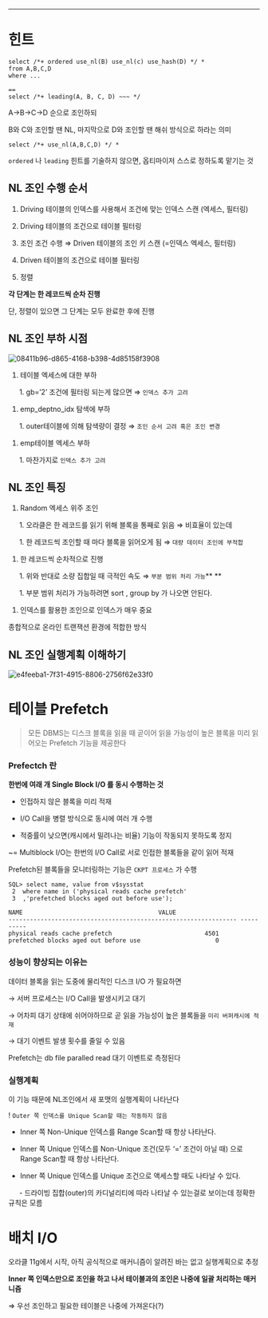 
  
_______
  
# 힌트


 ``` 
select /*+ ordered use_nl(B) use_nl(c) use_hash(D) */ *
from A,B,C,D
where ...

==
select /*+ leading(A, B, C, D) ~~~ */
 ``` 


A→B→C→D 순으로 조인하되

B와 C와 조인할 땐 NL, 마지막으로 D와 조인할 땐 해쉬 방식으로 하라는 의미

  

 ``` 
select /*+ use_nl(A,B,C,D) */ *
 ``` 


`ordered` 나 `leading` 힌트를 기술하지 않으면, 옵티마이저 스스로 정하도록 맡기는 것

  
## NL 조인 수행 순서

1. Driving 테이블의 인덱스를 사용해서 조건에 맞는 인덱스 스캔 (엑세스, 필터링)

1. Driving 테이블의 조건으로 테이블 필터링

1. 조인 조건 수행 ⇒ Driven 테이블의 조인 키 스캔 (=인덱스 엑세스, 필터링)

1. Driven 테이블의 조건으로 테이블 필터링

1. 정렬

**각 단계는 한 레코드씩 순차 진행**

단, 정렬이 있으면 그 단계는 모두 완료한 후에 진행

  
## NL 조인 부하 시점

![08411b96-d865-4168-b398-4d85158f3908](https://prod-files-secure.s3.us-west-2.amazonaws.com/d575ed96-de76-4b49-9077-84702d32c50e/67e3f9f6-ab81-4512-ac50-54dc29ebc7f7/Untitled.png?X-Amz-Algorithm=AWS4-HMAC-SHA256&X-Amz-Content-Sha256=UNSIGNED-PAYLOAD&X-Amz-Credential=AKIAT73L2G45HZZMZUHI%2F20240420%2Fus-west-2%2Fs3%2Faws4_request&X-Amz-Date=20240420T194115Z&X-Amz-Expires=3600&X-Amz-Signature=5456b34d73d56d12cd7b1f2d54e7187f46411aa909d09fa295bc5a989617e00f&X-Amz-SignedHeaders=host&x-id=GetObject)
1. 테이블 엑세스에 대한 부하

&ensp; &ensp; 1. gb=’2’ 조건에 필터링 되는게 많으면 ⇒ `인덱스 추가 고려`

1. emp_deptno_idx 탐색에 부하

&ensp; &ensp; 1. outer테이블에 의해 탐색량이 결정 ⇒ `조인 순서 고려 혹은 조인 변경`

1. emp테이블 엑세스 부하

&ensp; &ensp; 1. 마찬가지로 `인덱스 추가 고려`

  
## NL 조인 특징

1. Random 엑세스 위주 조인

&ensp; &ensp; 1. 오라클은 한 레코드를 읽기 위해 블록을 통째로 읽음 ⇒ 비효율이 있는데

&ensp; &ensp; 1. 한 레코드씩 조인할 때 마다 블록을 읽어오게 됨 ⇒ `대량 데이터 조인에 부적합`

1. 한 레코드씩 순차적으로 진행

&ensp; &ensp; 1. 위와 반대로 소량 집합일 때 극적인 속도 ⇒ `부분 범위 처리 가능`** **

&ensp; &ensp; 1. 부분 범위 처리가 가능하려면 sort , group by 가 나오면 안된다.

1. 인덱스를 활용한 조인으로 인덱스가 매우 중요

  
종합적으로 온라인 트랜잭션 환경에 적합한 방식

  
## NL 조인 실행계획 이해하기

![e4feeba1-7f31-4915-8806-2756f62e33f0](https://prod-files-secure.s3.us-west-2.amazonaws.com/d575ed96-de76-4b49-9077-84702d32c50e/ccd1f47c-69f8-4806-a94f-01d58d8b1769/Untitled.png?X-Amz-Algorithm=AWS4-HMAC-SHA256&X-Amz-Content-Sha256=UNSIGNED-PAYLOAD&X-Amz-Credential=AKIAT73L2G45HZZMZUHI%2F20240420%2Fus-west-2%2Fs3%2Faws4_request&X-Amz-Date=20240420T194115Z&X-Amz-Expires=3600&X-Amz-Signature=5aa03cba3e217ce0bab778c89754b856101173ef6c86668d7be4058f1b3aca9f&X-Amz-SignedHeaders=host&x-id=GetObject)
  
# 테이블 Prefetch

>모든 DBMS는 디스크 블록을 읽을 때 곧이어 읽을 가능성이 높은 블록을 미리 읽어오는 Prefetch 기능을 제공한다

### Prefectch 란

**한번에 여래 개 Single Block I/O 를 동시 수행하는 것**

- 인접하지 않은 블록을 미리 적재

- I/O Call을 병렬 방식으로 동시에 여러 개 수행

- 적중률이 낮으면(캐시에서 밀려나는 비율) 기능이 작동되지 못하도록 정지

~= Multiblock I/O는 한번의 I/O Call로 서로 인접한 블록들을 같이 읽어 적재

  
Prefetch된 블록들을 모니터링하는 기능은 `CKPT 프로세스` 가 수행


 ``` 
SQL> select name, value from v$sysstat
  2  where name in ('physical reads cache prefetch'  
  3  ,'prefetched blocks aged out before use');

NAME								      VALUE
---------------------------------------------------------------- ----------
physical reads cache prefetch					       4501
prefetched blocks aged out before use					  0
 ``` 


  
### 성능이 향상되는 이유는

데이터 블록을 읽는 도중에 물리적인 디스크 I/O 가 필요하면

→ 서버 프로세스는 I/O Call을 발생시키고 대기

→ 어차피 대기 상태에 쉬어야하므로 곧 읽을 가능성이 높은 블록들을 `미리 버퍼캐시에 적재`

→ 대기 이벤트 발생 횟수를 줄일 수 있음

  
Prefetch는 db file paralled read 대기 이벤트로 측정된다

  
### 실행계획

이 기능 때문에 NL조인에서 새 포맷의 실행계획이 나타난다

! `Outer 쪽 인덱스를 Unique Scan할 때는 작동하지 않음`

  
- Inner 쪽 Non-Unique 인덱스를 Range Scan할 때 항상 나타난다.

- Inner 쪽 Unique 인덱스를 Non-Unique 조건(모두 ‘=’ 조건이 아닐 때) 으로 Range Scan할 때 항상 나타난다.

- Inner 쪽 Unique 인덱스를 Unique 조건으로 액세스할 때도 나타날 수 있다.

&ensp; &ensp; - 드라이빙 집합(outer)의 카디널리티에 따라 나타날 수 있는걸로 보이는데 정확한 규칙은 모름

  
# 배치 I/O

오라클 11g에서 시작, 아직 공식적으로 매커니즘이 알려진 바는 없고 실행계획으로 추정

  
**Inner 쪽 인덱스만으로 조인을 하고 나서 테이블과의 조인은 나중에 일괄 처리하는 매커니즘**

⇒ 우선 조인하고 필요한 테이블은 나중에 가져온다(?)
